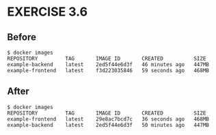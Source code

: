 # EXERCISE 3.6

## Before

    $ docker images
    REPOSITORY         TAG       IMAGE ID       CREATED          SIZE
    example-backend    latest    2ed5f44e6d3f   46 minutes ago   447MB
    example-frontend   latest    f3d223035846   59 seconds ago   468MB

## After

    $ docker images
    REPOSITORY         TAG       IMAGE ID       CREATED          SIZE
    example-frontend   latest    29e8ac7bcd7c   36 seconds ago   468MB
    example-backend    latest    2ed5f44e6d3f   50 minutes ago   447MB
